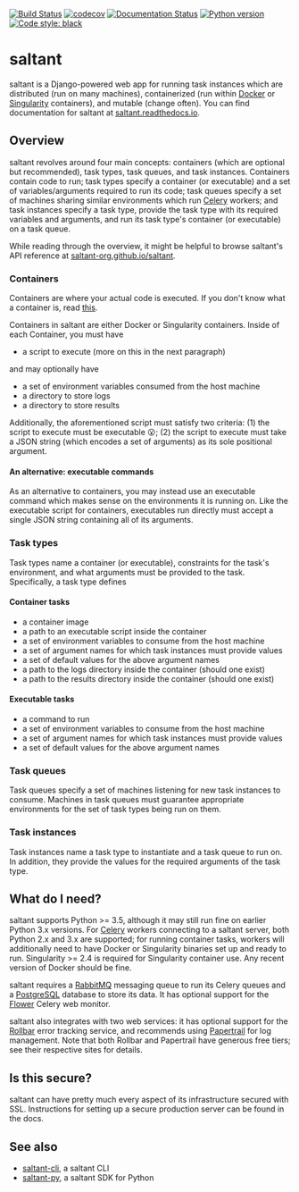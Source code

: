 [![Build Status](https://travis-ci.com/saltant-org/saltant.svg?branch=master)](https://travis-ci.com/saltant-org/saltant)
[![codecov](https://codecov.io/gh/saltant-org/saltant/branch/master/graph/badge.svg)](https://codecov.io/gh/saltant-org/saltant)
[![Documentation Status](https://readthedocs.org/projects/saltant/badge/?version=latest)](https://saltant.readthedocs.io/en/latest/?badge=latest)
[![Python version](https://img.shields.io/badge/python-3.5%20|%203.6%20|%203.7-blue.svg)](https://github.com/saltant-org/saltant)
[![Code style: black](https://img.shields.io/badge/code%20style-black-000000.svg)](https://github.com/ambv/black)

# saltant

saltant is a Django-powered web app for running task instances which are
distributed (run on many machines), containerized (run within
[Docker](https://www.docker.com/) or
[Singularity](https://www.sylabs.io/) containers), and mutable (change
often). You can find documentation for saltant at
[saltant.readthedocs.io](https://saltant.readthedocs.io/en/latest/).

## Overview

saltant revolves around four main concepts: containers (which are
optional but recommended), task types, task queues, and task instances.
Containers contain code to run; task types specify a container (or
executable) and a set of variables/arguments required to run its code;
task queues specify a set of machines sharing similar environments which
run [Celery](https://github.com/celery/celery) workers; and task
instances specify a task type, provide the task type with its required
variables and arguments, and run its task type's container (or
executable) on a task queue.

While reading through the overview, it might be helpful to browse
saltant's API reference at
[saltant-org.github.io/saltant](https://saltant-org.github.io/saltant/).

### Containers

Containers are where your actual code is executed. If you don't know
what a container is, read [this](https://www.docker.com/what-container).

Containers in saltant are either Docker or Singularity containers.
Inside of each Container, you must have

+ a script to execute (more on this in the next paragraph)

and may optionally have

+ a set of environment variables consumed from the host machine
+ a directory to store logs
+ a directory to store results

Additionally, the aforementioned script must satisfy two criteria: (1)
the script to execute must be executable :open_mouth:; (2) the script to
execute must take a JSON string (which encodes a set of arguments) as
its sole positional argument.

#### An alternative: executable commands

As an alternative to containers, you may instead use an executable
command which makes sense on the environments it is running on. Like the
executable script for containers, executables run directly must accept a
single JSON string containing all of its arguments.

### Task types

Task types name a container (or executable), constraints for the task's
environment, and what arguments must be provided to the task.
Specifically, a task type defines

#### Container tasks

+ a container image
+ a path to an executable script inside the container
+ a set of environment variables to consume from the host machine
+ a set of argument names for which task instances must provide values
+ a set of default values for the above argument names
+ a path to the logs directory inside the container (should one exist)
+ a path to the results directory inside the container (should one exist)

#### Executable tasks

+ a command to run
+ a set of environment variables to consume from the host machine
+ a set of argument names for which task instances must provide values
+ a set of default values for the above argument names

### Task queues

Task queues specify a set of machines listening for new task instances
to consume. Machines in task queues must guarantee appropriate
environments for the set of task types being run on them.

### Task instances

Task instances name a task type to instantiate and a task queue to run
on. In addition, they provide the values for the required arguments of
the task type.

## What do I need?

saltant supports Python >= 3.5, although it may still run fine on
earlier Python 3.x versions. For
[Celery](https://github.com/celery/celery) workers connecting to a
saltant server, both Python 2.x and 3.x are supported; for running
container tasks, workers will additionally need to have Docker or
Singularity binaries set up and ready to run. Singularity >= 2.4 is
required for Singularity container use. Any recent version of Docker
should be fine.

saltant requires a [RabbitMQ](https://www.rabbitmq.com/) messaging queue
to run its Celery queues and a [PostgreSQL](https://www.postgresql.org/)
database to store its data. It has optional support for the
[Flower](https://github.com/mher/flower) Celery web monitor.

saltant also integrates with two web services: it has optional support
for the [Rollbar](https://rollbar.com/) error tracking service, and
recommends using [Papertrail](https://paptertrailapp.com/) for log
management. Note that both Rollbar and Papertrail have generous free
tiers; see their respective sites for details.

## Is this secure?

saltant can have pretty much every aspect of its infrastructure secured
with SSL. Instructions for setting up a secure production server can be
found in the docs.

## See also

+ [saltant-cli](https://github.com/saltant-org/saltant-cli/), a saltant CLI
+ [saltant-py](https://github.com/saltant-org/saltant-py/), a saltant SDK
  for Python
